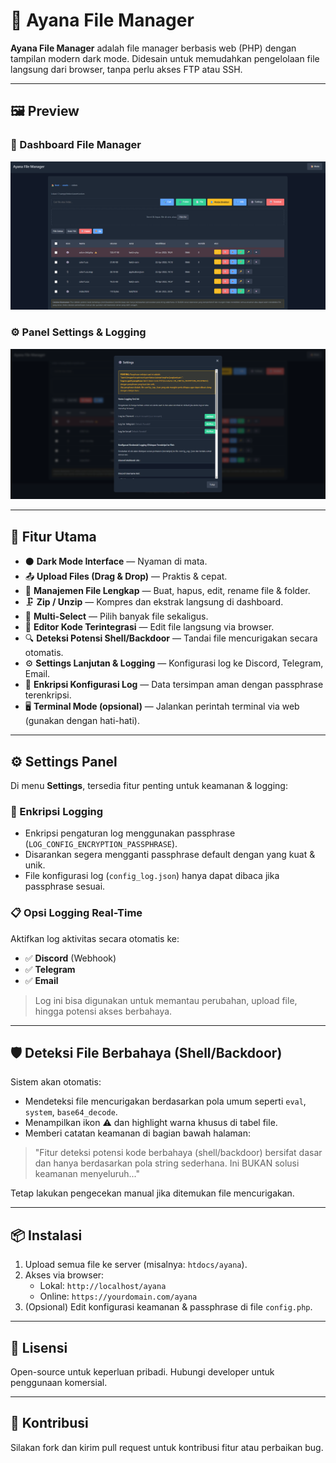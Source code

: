 # 🌙 Ayana File Manager

**Ayana File Manager** adalah file manager berbasis web (PHP) dengan tampilan modern dark mode. Didesain untuk memudahkan pengelolaan file langsung dari browser, tanpa perlu akses FTP atau SSH.

---

## 🖼️ Preview

### 📁 Dashboard File Manager
![Preview File Manager](https://raw.githubusercontent.com/Sw4CyEx/AyanaFileManager/refs/heads/main/AyanaFileManager.png)

### ⚙️ Panel Settings & Logging
![Preview Settings Panel](https://raw.githubusercontent.com/Sw4CyEx/AyanaFileManager/refs/heads/main/AyanaFileManager-Settings.png)

---

## 🚀 Fitur Utama

- ⚫ **Dark Mode Interface** — Nyaman di mata.
- 📤 **Upload Files (Drag & Drop)** — Praktis & cepat.
- 📁 **Manajemen File Lengkap** — Buat, hapus, edit, rename file & folder.
- 🗜️ **Zip / Unzip** — Kompres dan ekstrak langsung di dashboard.
- 🧮 **Multi-Select** — Pilih banyak file sekaligus.
- 📝 **Editor Kode Terintegrasi** — Edit file langsung via browser.
- 🔍 **Deteksi Potensi Shell/Backdoor** — Tandai file mencurigakan secara otomatis.
- ⚙️ **Settings Lanjutan & Logging** — Konfigurasi log ke Discord, Telegram, Email.
- 🔐 **Enkripsi Konfigurasi Log** — Data tersimpan aman dengan passphrase terenkripsi.
- 🖥️ **Terminal Mode (opsional)** — Jalankan perintah terminal via web (gunakan dengan hati-hati).

---

## ⚙️ Settings Panel

Di menu **Settings**, tersedia fitur penting untuk keamanan & logging:

### 🔐 Enkripsi Logging
- Enkripsi pengaturan log menggunakan passphrase (`LOG_CONFIG_ENCRYPTION_PASSPHRASE`).
- Disarankan segera mengganti passphrase default dengan yang kuat & unik.
- File konfigurasi log (`config_log.json`) hanya dapat dibaca jika passphrase sesuai.

### 📋 Opsi Logging Real-Time
Aktifkan log aktivitas secara otomatis ke:
- ✅ **Discord** (Webhook)
- ✅ **Telegram**
- ✅ **Email**

> Log ini bisa digunakan untuk memantau perubahan, upload file, hingga potensi akses berbahaya.

---

## 🛡️ Deteksi File Berbahaya (Shell/Backdoor)

Sistem akan otomatis:
- Mendeteksi file mencurigakan berdasarkan pola umum seperti `eval`, `system`, `base64_decode`.
- Menampilkan ikon ⚠️ dan highlight warna khusus di tabel file.
- Memberi catatan keamanan di bagian bawah halaman:

> "Fitur deteksi potensi kode berbahaya (shell/backdoor) bersifat dasar dan hanya berdasarkan pola string sederhana. Ini BUKAN solusi keamanan menyeluruh..."

Tetap lakukan pengecekan manual jika ditemukan file mencurigakan.

---

## 📦 Instalasi

1. Upload semua file ke server (misalnya: `htdocs/ayana`).
2. Akses via browser:  
   - Lokal: `http://localhost/ayana`  
   - Online: `https://yourdomain.com/ayana`
3. (Opsional) Edit konfigurasi keamanan & passphrase di file `config.php`.

---

## 📜 Lisensi

Open-source untuk keperluan pribadi. Hubungi developer untuk penggunaan komersial.

---

## 🤝 Kontribusi

Silakan fork dan kirim pull request untuk kontribusi fitur atau perbaikan bug.
